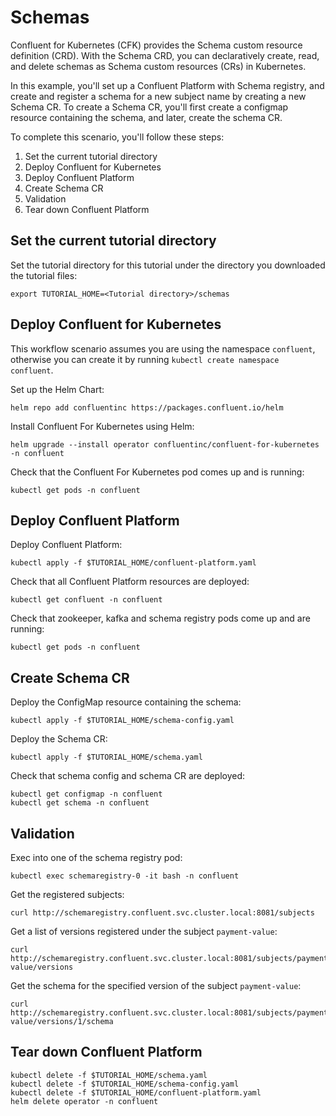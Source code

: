 # Schemas
Confluent for Kubernetes (CFK) provides the Schema custom resource definition (CRD). With the Schema CRD, you can declaratively create, read, and delete schemas as Schema custom resources (CRs) in Kubernetes.

In this example, you'll set up a Confluent Platform with Schema registry, and create and register a schema for a new subject name by creating a new Schema CR. To create a Schema CR, you'll first create a configmap resource containing the schema, and later, create the schema CR. 

To complete this scenario, you'll follow these steps:

1. Set the current tutorial directory
2. Deploy Confluent for Kubernetes
3. Deploy Confluent Platform
4. Create Schema CR 
5. Validation
6. Tear down Confluent Platform

## Set the current tutorial directory

Set the tutorial directory for this tutorial under the directory you downloaded the tutorial files:

```
export TUTORIAL_HOME=<Tutorial directory>/schemas
```

## Deploy Confluent for Kubernetes

This workflow scenario assumes you are using the namespace `confluent`, otherwise you can create it by running ``kubectl create namespace confluent``. 

Set up the Helm Chart:

```
helm repo add confluentinc https://packages.confluent.io/helm
```

Install Confluent For Kubernetes using Helm:

```
helm upgrade --install operator confluentinc/confluent-for-kubernetes -n confluent
```
  
Check that the Confluent For Kubernetes pod comes up and is running:

```
kubectl get pods -n confluent
```

## Deploy Confluent Platform

Deploy Confluent Platform:

```
kubectl apply -f $TUTORIAL_HOME/confluent-platform.yaml
```

Check that all Confluent Platform resources are deployed:

```   
kubectl get confluent -n confluent
```

Check that zookeeper, kafka and schema registry pods come up and are running:

```   
kubectl get pods -n confluent
```

## Create Schema CR 
Deploy the ConfigMap resource containing the schema: 
```
kubectl apply -f $TUTORIAL_HOME/schema-config.yaml
```

Deploy the Schema CR: 
```
kubectl apply -f $TUTORIAL_HOME/schema.yaml 
```

Check that schema config and schema CR are deployed: 
```
kubectl get configmap -n confluent 
kubectl get schema -n confluent
```

## Validation

Exec into one of the schema registry pod:
```
kubectl exec schemaregistry-0 -it bash -n confluent
```

Get the registered subjects:
```
curl http://schemaregistry.confluent.svc.cluster.local:8081/subjects
```

Get a list of versions registered under the subject `payment-value`: 
```
curl http://schemaregistry.confluent.svc.cluster.local:8081/subjects/payment-value/versions
```

Get the schema for the specified version of the subject `payment-value`: 
```
curl http://schemaregistry.confluent.svc.cluster.local:8081/subjects/payment-value/versions/1/schema
```

## Tear down Confluent Platform

```
kubectl delete -f $TUTORIAL_HOME/schema.yaml
kubectl delete -f $TUTORIAL_HOME/schema-config.yaml
kubectl delete -f $TUTORIAL_HOME/confluent-platform.yaml
helm delete operator -n confluent
```
